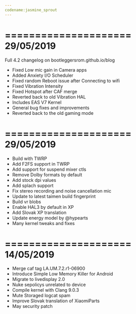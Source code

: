 ```yaml
---
codename:jasmine_sprout
---
```


=====================
    29/05/2019
=====================
Full 4.2 changelog on bootleggersrom.github.io/blog

- Fixed Low mic gain in Camera apps
- Added Anxiety I/O Scheduler
- Fixed random Reboot issue after Connecting to wifi
- Fixed Vibration Intensity
- Fixed Hotspot after CAF merge
- Reverted back to old Vibration HAL
- Includes EAS V7 Kernel
- General bug fixes and improvements
- Reverted back to the old gaming mode

=====================
    29/05/2019
=====================
- Build with TWRP
- Add F2FS support in TWRP
- Add support for suspend mixer ctls
- Remove Dolby formats by default
- Add stock dpi values
- Add splach support
- Fix stereo recording and noise cancellation mic
- Update to latest taimen build fingerprint
- Build vr blobs
- Enable HAL3 by default in XP
- Add Slovak XP translation
- Update energy model by @hypearts
- Many kernel tweaks and fixes

=====================
    14/05/2019
=====================
- Merge caf tag LA.UM.7.2.r1-06900
- Introduce Simple Low Memory Killer for Android
- Migrate to livedisplay 2.0
- Nuke sepolicys unrelated to device
- Compile kernel with Clang 9.0.3
- Mute Storaged logcat spam
- Improve Slovak translation of XiaomiParts
- May security patch
